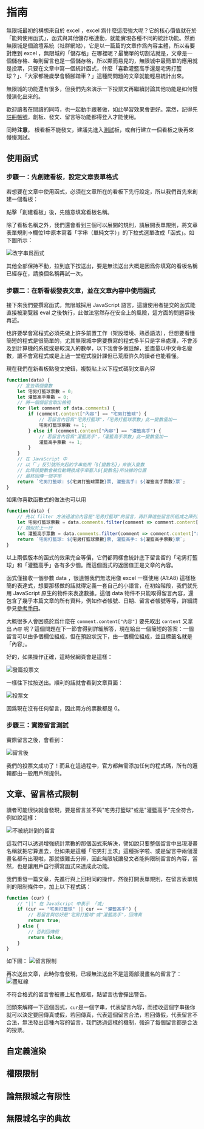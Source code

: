 # 指南

無限城最初的構想來自於 excel ，excel 爲什麼這麼強大呢？它的核心價值就在於「能夠使用函式」，函式與其他儲存格連動，就能實現各種不同的統計功能。然而無限城是個論壇系統（社群網站），它是以一篇篇的文章作爲內容主體，所以若要對應到 excel ，無限城的「儲存格」在哪裡呢？最簡單的切割法就是，文章是一個儲存格、每則留言也是一個儲存格，所以顯而易見的，無限城中最簡單的應用就是投票，只要在文章中寫一個統計函式，什麼「喜歡灌籃高手還是宅男打籃球？」、「大家都幾歲學會騎腳踏車？」這種問問題的文章就能輕易統計出來。

無限城的功能還有很多，但我們先來演示一下投票文再繼續討論其他功能是如何慢慢演化出來的。


歡迎讀者在閱讀的同時，也一起動手跟著做，如此學習效果會更好。當然，記得先[註冊帳號](https://city-of-infinity.com/app/start-verify)，創板、發文、留言等功能都得登入才能使用。

同時**注意**， 根看板不能發文，建議先進入[測試](https://city-of-infinity.com/app/b/%E6%B8%AC%E8%A9%A6)板，或自行建立一個看板之後再來慢慢測試。

## 使用函式

### 步驟一：先創建看板，設定文章表單格式
若想要在文章中使用函式，必須在文章所在的看板下先行設定，所以我們首先來創建一個看板：

點擊「創建看板」後，先隨意填寫看板名稱。

除了看板名稱之外，我們還會看到三個可以展開的規則，請展開表單規則，將文章表單規則->欄位1中原本寫着「字串（單純文字）」的下拉式選單改成「函式」。如下圖所示：

![改字串爲函式](http://i.imgur.com/4J7oDvG.png)

其他全部保持不動，拉到底下按送出，要是無法送出大概是因爲你填寫的看板名稱已經存在，請換個名稱再試一次。

### 步驟二：在新看板發表文章，並在文章內容中使用函式

接下來我們要撰寫函式，無限城採用 JavaScript 語言，這讓使用者提交的函式能直接被瀏覽器 eval 之後執行，此做法當然存在安全上的風險，這方面的問題容後再述。

也許要學會寫程式必須先做上許多前置工作（架設環境、熟悉語法），但想要看懂簡短的程式是很簡單的，尤其無限城中需要撰寫的程式多半只是字串處理，不會涉及到計算機的系統或是較深入的數學，以下我會多做註解，並盡量以中文命名變數，讓不會寫程式或是上過一堂程式設計課但已荒廢許久的讀者也能看懂。

現在我們在新看板點發文按鈕，複製貼上以下程式碼到文章內容

``` javascript
function(data) {
	// 宣告兩個變數
	let 宅男打籃球票數 = 0;
	let 灌籃高手票數 = 0;
	// 將一個個留言取出檢視
	for (let comment of data.comments) {
		if (comment.content["內容"] == "宅男打籃球") {
			// 若留言內容爲"宅男打籃球"，「宅男打籃球票數」此一變數值加一
			宅男打籃球票數 += 1;
		} else if (comment.content["內容"] == "灌籃高手") {
			// 若留言內容爲"灌籃高手"，「灌籃高手票數」此一變數值加一
			灌籃高手票數 += 1;
		}
	}
	// 在 JavaScript 中
	// 以「`」反引號所夾起的字串能用「${變數名}」來嵌入變數
	// 此時該變數會被自動轉換成字串塞入${變數名}所佔據的位置
	// 最終回傳一個字串
	return `宅男打籃球: ${宅男打籃球票數}票, 灌籃高手: ${灌籃高手票數}票`;
}
```

如果你喜歡函數式的做法也可以用

``` javascript
function(data) {
	// 先以 filter 方法過濾出內容是"宅男打籃球"的留言，再計算這些留言所組成之陣列的長度
	let 宅男打籃球票數 = data.comments.filter(comment => comment.content["內容"] == "宅男打籃球").length;
	// 類似於上一行
	let 灌籃高手票數 = data.comments.filter(comment => comment.content["內容"] == "灌籃高手").length;
	return `宅男打籃球: ${宅男打籃球票數}票, 灌籃高手: ${灌籃高手票數}票`;
}
```
以上兩個版本的函式的效果完全等價，它們都同樣會統計底下留言留的「宅男打籃球」和「灌籃高手」各有多少個。而這個函式的返回值正是文章的內容。

函式僅接收一個參數 data ，很遺憾我們無法用像 excel 一樣使用 (A1:A8) 這樣極簡的表達式，想要那樣做的話就得定義一套自己的小語言，在初始階段，我們就先用 JavaScript 原生的物件來表達數據。這個 data 物件不只能取得留言內容，還包含了幾乎本篇文章的所有資料，例如作者帳號、日期、留言者帳號等等，詳細請參見[參考手冊](https://github.com/MROS/infinite-city/blob/master/doc/%E5%8F%83%E8%80%83%E6%89%8B%E5%86%8A.md#文章或留言中使用函式)。

大概很多人會困惑於爲什麼在 `comment.content["內容"]` 要先取出 `content` 又拿出 `內容` 呢？這個問題在下一節會得到詳細解答，現在給出一個簡短的答案：一個留言可以由多個欄位組成，但在預設狀況下，由一個欄位組成，並且標籤名就是「內容」。

好的，如果操作正確，這時候網頁會是這樣：

![發篇投票文](http://i.imgur.com/DbeZ8kL.png)

一樣往下拉按送出。順利的話就會看到文章頁面：

![投票文](http://i.imgur.com/2MDOgkO.png)

因爲現在沒有任何留言，因此兩方的票數都是 0。

### 步驟三：實際留言測試

實際留言之後，會看到：

![留言後](http://i.imgur.com/1kbGm2X.png)

我們的投票文成功了！而且在這過程中，官方都無需添加任何的程式碼，所有的邏輯都由一般用戶所提供。

## 文章、留言格式限制

讀者可能很快就會發現，要是留言並不與"宅男打籃球"或是"灌籃高手"完全符合，例如說這樣：

![不被統計到的留言](http://i.imgur.com/z7dplYP.png)

這我們可以透過增強統計票數的那個函式來解決，譬如說只要整個留言中出現漫畫名稱就把它算進去，但如果是這種「宅男打王求」這種拆字啦、或是留言中兩個漫畫名都有出現啦，那就很難去分辨，因此無限城讓發文者能夠限制留言的內容，當然，也是讓用戶自行撰寫函式來達成此功能。

我們重發一篇文章，先進行與上回相同的操作，然後打開表單規則，在留言表單規則的限制條件中，加上以下程式碼：

``` javascript
function (cur) {
	// "||" 在 JavaScript 中表示 「或」
	if (cur == "宅男打籃球" || cur == "灌籃高手") {
		// 若留言與恰好是"宅男打籃球"或"灌籃高手"，回傳真
		return true;
	} else {
		// 否則回傳假
		return false;
	}
}
```

如下圖：
![留言限制](http://i.imgur.com/5lJgHEh.png)

再次送出文章，此時你會發現，已經無法送出不是這兩部漫畫名的留言了：
![畫紅線](http://i.imgur.com/8EZrxwe.png)

不符合格式的留言會被畫上紅色框框，點留言也會彈出警告。

回頭來解釋一下這個函式，`cur`是一個字串，代表留言內容，而接收這個字串後你就可以決定要回傳真或假，若回傳真，代表這個留言合法，若回傳假，代表留言不合法，無法發出這種內容的留言，我們透過這樣的機制，強迫了每個留言都是合法的投票。


## 自定義渲染

## 權限限制

## 論無限城之有限性

## 無限城名字的典故
